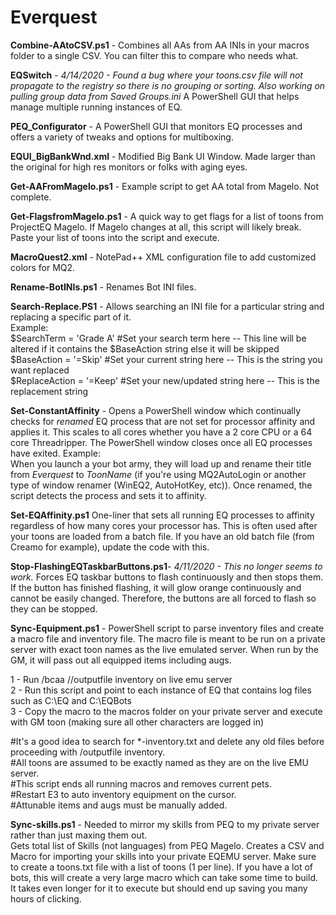 # Everquest
**Combine-AAtoCSV.ps1** - Combines all AAs from AA INIs in your macros folder to a single CSV.  You can filter this to compare who needs what.  

**EQSwitch** - *4/14/2020 - Found a bug where your toons.csv file will not propagate to the registry so there is no grouping or sorting.  Also working on pulling group data from Saved Groups.ini*  A PowerShell GUI that helps manage multiple running instances of EQ.  

**PEQ_Configurator** - A PowerShell GUI that monitors EQ processes and offers a variety of tweaks and options for multiboxing. 

**EQUI_BigBankWnd.xml** - Modified Big Bank UI Window.  Made larger than the original for high res monitors or folks with aging eyes.  

**Get-AAFromMagelo.ps1** - Example script to get AA total from Magelo.  Not complete. 

**Get-FlagsfromMagelo.ps1** - A quick way to get flags for a list of toons from ProjectEQ Magelo.  If Magelo changes at all, this script will likely break.  Paste your list of toons into the script and execute.  

**MacroQuest2.xml** - NotePad++ XML configuration file to add customized colors for MQ2.

**Rename-BotINIs.ps1** - Renames Bot INI files.  

**Search-Replace.PS1**  - Allows searching an INI file for a particular string and replacing a specific part of it.    
Example:  
$SearchTerm = 'Grade A' #Set your search term here -- This line will be altered if it contains the $BaseAction string else it will be skipped  
$BaseAction = '=Skip' #Set your current string here -- This is the string you want replaced  
$ReplaceAction = '=Keep' #Set your new/updated string here -- This is the replacement string  

**Set-ConstantAffinity** - Opens a PowerShell window which continually checks for *renamed* EQ process that are not set for processor affinity and applies it.  This scales to all cores whether you have a 2 core CPU or a 64 core Threadripper.  The PowerShell window closes once all EQ processes have exited.
Example:  
When you launch a your bot army, they will load up and rename their title from *Everquest* to *ToonName* (if you're using MQ2AutoLogin or another type of window renamer (WinEQ2, AutoHotKey, etc)). Once renamed, the script detects the process and sets it to affinity.   

**Set-EQAffinity.ps1**
One-liner that sets all running EQ processes to affinity regardless of how many cores your processor has.  This is often used after your toons are loaded from a batch file.  If you have an old batch file (from Creamo for example), update the code with this.

**Stop-FlashingEQTaskbarButtons.ps1**- *4/11/2020 - This no longer seems to work.* Forces EQ taskbar buttons to flash continuously and then stops them.  If the button has finished flashing, it will glow orange continuously and cannot be easily changed.  Therefore, the buttons are all forced to flash so they can be stopped.

**Sync-Equipment.ps1** - PowerShell script to parse inventory files and create a macro file and inventory file.  The macro file is meant to be run on a private server with exact toon names as the live emulated server.  When run by the GM, it will pass out all equipped items including augs.

1 - Run /bcaa //outputfile inventory on live emu server  
2 - Run this script and point to each instance of EQ that contains log files such as C:\EQ and C:\EQBots  
3 - Copy the macro to the macros folder on your private server and execute with GM toon (making sure all other characters are logged in)  

#It's a good idea to search for *-inventory.txt and delete any old files before proceeding with /outputfile inventory.  
#All toons are assumed to be exactly named as they are on the live EMU server.  
#This script ends all running macros and removes current pets.  
#Restart E3 to auto inventory equipment on the cursor.  
#Attunable items and augs must be manually added.  

**Sync-skills.ps1** - Needed to mirror my skills from PEQ to my private server rather than just maxing them out.   
Gets total list of Skills (not languages) from PEQ Magelo. 
Creates a CSV and Macro for importing your skills into your private EQEMU server.
Make sure to create a toons.txt file with a list of toons (1 per line).
If you have a lot of bots, this will create a very large macro which can take some time to build.  It takes even longer for it to execute but should end up saving you many hours of clicking.
